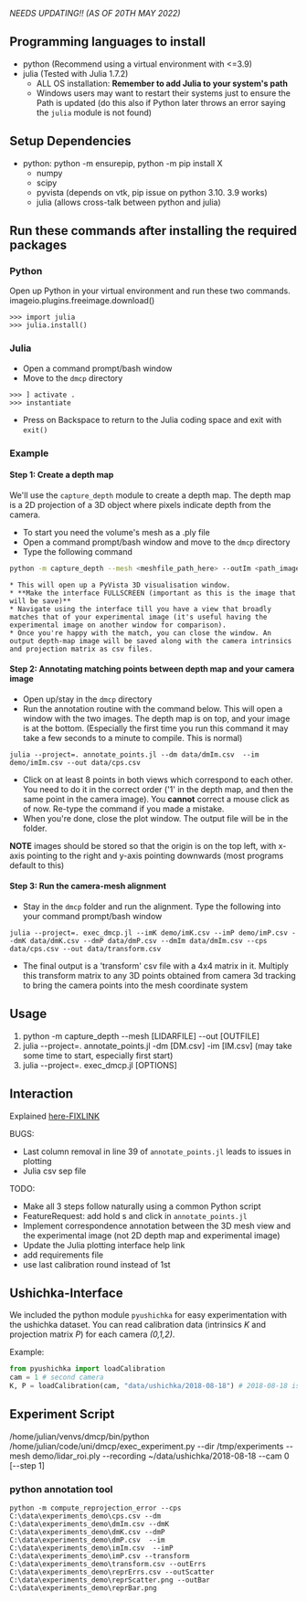*NEEDS UPDATING!! (AS OF 20TH MAY 2022)*

## Programming languages to install 
- python (Recommend using a virtual environment with <=3.9)
- julia (Tested with Julia 1.7.2)
  - ALL OS installation: **Remember to add Julia to your system's path**
  - Windows users may want to restart their systems just to ensure the Path is updated (do this also if Python later throws an error saying the ```julia``` module is not found)

## Setup Dependencies
 -  python: python -m ensurepip, python -m pip install X
    -  numpy
    -  scipy
    -  pyvista (depends on vtk, pip issue on python 3.10. 3.9 works)
    -  julia (allows cross-talk between python and julia)

## Run these commands after installing the required packages

### Python 
Open up Python in your virtual environment and run these two commands.
imageio.plugins.freeimage.download()
```
>>> import julia
>>> julia.install()
```

### Julia
* Open a command prompt/bash window
* Move to the ```dmcp``` directory
```
>>> ] activate .
>>> instantiate
```
* Press on Backspace to return to the Julia coding space and exit with ```exit()```

### Example

#### Step 1: Create a depth map 
We'll use the ```capture_depth``` module to create a depth map. The depth map is a 2D projection of 
a 3D object where pixels indicate depth from the camera.

* To start you need the volume's mesh as a .ply file
* Open a command prompt/bash window and move to the ```dmcp``` directory
* Type the following command
 ```bash
 python -m capture_depth --mesh <meshfile_path_here> --outIm <path_imagefilepathhere>.csv --outK <path_camera_intrinsics>.csv --outP <path_projectionmat>.csv
 ```
    * This will open up a PyVista 3D visualisation window.
	* **Make the interface FULLSCREEN (important as this is the image that will be save)**
	* Navigate using the interface till you have a view that broadly matches that of your experimental image (it's useful having the experimental image on another window for comparison).
    * Once you're happy with the match, you can close the window. An output depth-map image will be saved along with the camera intrinsics and projection matrix as csv files. 

#### Step 2: Annotating matching points between depth map and your camera image
* Open up/stay in the ```dmcp``` directory
* Run the annotation routine with the command below. This will open a window with the two images. The depth map is on top, and your image is at the bottom.
(Especially the first time you run this command it may take a few seconds to a minute to compile. This is normal)
```
julia --project=. annotate_points.jl --dm data/dmIm.csv  --im demo/imIm.csv --out data/cps.csv
```
* Click on at least 8 points in both views which correspond to each other. You need to do it in the correct order ('1' in the depth map, and then the same point in the camera image). You **cannot** correct a mouse click as of now. Re-type the command if you made a mistake. 
* When you're done, close the plot window. The output file will be in the folder.

**NOTE** images should be stored so that the origin is on the top left, with x-axis pointing to the right and y-axis pointing downwards (most programs default to this)

#### Step 3: Run the camera-mesh alignment
* Stay in the ```dmcp``` folder and run the alignment. Type the following into your command prompt/bash window
```
julia --project=. exec_dmcp.jl --imK demo/imK.csv --imP demo/imP.csv --dmK data/dmK.csv --dmP data/dmP.csv --dmIm data/dmIm.csv --cps data/cps.csv --out data/transform.csv
```
* The final output is a 'transform' csv file with a 4x4 matrix in it. Multiply this transform matrix to any 3D points obtained from camera 3d tracking to bring the camera points into the mesh coordinate system


## Usage
 1. python -m capture_depth --mesh [LIDARFILE] --out [OUTFILE]
 2. julia --project=. annotate_points.jl -dm [DM.csv] -im [IM.csv] (may take some time to start, especially first start)
 3. julia --project=. exec_dmcp.jl [OPTIONS]

  
## Interaction
Explained [here-FIXLINK](https://makie.juliaplots.org/v0.15.2/examples/layoutables/axis/)

BUGS:
* Last column removal in line 39 of ```annotate_points.jl``` leads to issues in plotting
* Julia csv sep file

TODO:
* Make all 3 steps follow naturally using a common Python script
* FeatureRequest: add hold s and click in ```annotate_points.jl```
* Implement correspondence annotation between the 3D mesh view and the experimental image (not 2D depth map and experimental image)
* Update the Julia plotting interface help link
* add requirements file 
* use last calibration round instead of 1st

## Ushichka-Interface
We included the python module ```pyushichka``` for easy experimentation with the ushichka dataset.
You can read calibration data (intrinsics _K_ and projection matrix _P_) for each camera _(0,1,2)_.

Example:
```python
from pyushichka import loadCalibration
cam = 1 # second camera
K, P = loadCalibration(cam, "data/ushichka/2018-08-18") # 2018-08-18 is the recording of a specific night

```
## Experiment Script
/home/julian/venvs/dmcp/bin/python /home/julian/code/uni/dmcp/exec_experiment.py --dir /tmp/experiments --mesh demo/lidar_roi.ply --recording ~/data/ushichka/2018-08-18 --cam 0 [--step 1]

### python annotation tool
```
python -m compute_reprojection_error --cps C:\data\experiments_demo\cps.csv --dm C:\data\experiments_demo\dmIm.csv --dmK C:\data\experiments_demo\dmK.csv --dmP C:\data\experiments_demo\dmP.csv  --im C:\data\experiments_demo\imIm.csv  --imP C:\data\experiments_demo\imP.csv --transform C:\data\experiments_demo\transform.csv --outErrs C:\data\experiments_demo\reprErrs.csv --outScatter C:\data\experiments_demo\reprScatter.png --outBar C:\data\experiments_demo\reprBar.png 
```
